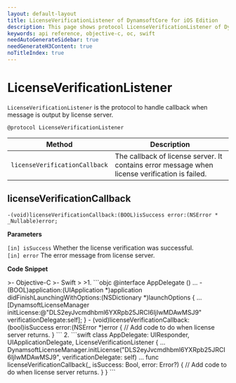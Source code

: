 ```yaml
---
layout: default-layout
title: LicenseVerificationListener of DynamsoftCore for iOS Edition
description: This page shows protocol LicenseVerificationListener of DynamsoftCore for iOS edition.
keywords: api reference, objective-c, oc, swift
needAutoGenerateSidebar: true
needGenerateH3Content: true
noTitleIndex: true
---
```


# LicenseVerificationListener

`LicenseVerificationListener` is the protocol to handle callback when message is output by license server.

```objc
@protocol LicenseVerificationListener
```

| Method | Description |
| ------ | ----------- |
| `licenseVerificationCallback` | The callback of license server. It contains error message when license verification is failed. |

## licenseVerificationCallback

```objc
-(void)licenseVerificationCallback:(BOOL)isSuccess error:(NSError * _Nullable)error;
```

**Parameters**

`[in] isSuccess` Whether the license verification was successful.  
`[in] error` The error message from license server.

**Code Snippet**

<div class="sample-code-prefix"></div>
>- Objective-C
>- Swift
>
>1. 
```objc
@interface AppDelegate ()<LicenseVerificationListener>
...
- (BOOL)application:(UIApplication *)application didFinishLaunchingWithOptions:(NSDictionary *)launchOptions {
   ...
   [DynamsoftLicenseManager initLicense:@"DLS2eyJvcmdhbml6YXRpb25JRCI6IjIwMDAwMSJ9" verificationDelegate:self];
}
- (void)licenseVerificationCallback:(bool)isSuccess error:(NSError *)error {
   // Add code to do when license server returns.
}
```
2. 
```swift
class AppDelegate: UIResponder, UIApplicationDelegate, LicenseVerificationListener {
   ...
   DynamsoftLicenseManager.initLicense("DLS2eyJvcmdhbml6YXRpb25JRCI6IjIwMDAwMSJ9", verificationDelegate: self)
   ...
   func licenseVerificationCallback(_ isSuccess: Bool, error: Error?) {
          // Add code to do when license server returns.
   }
}
```
